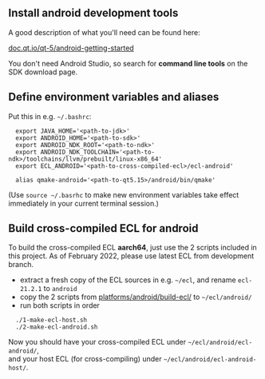 Install android development tools
---------------------------------

A good description of what you'll need can be found here:

[doc.qt.io/qt-5/android-getting-started](https://doc.qt.io/qt-5/android-getting-started.html)

You don't need Android Studio, so search for **command line tools** on the SDK
download page.



Define environment variables and aliases
----------------------------------------

Put this in e.g. `~/.bashrc`:
```
  export JAVA_HOME='<path-to-jdk>'
  export ANDROID_HOME='<path-to-sdk>'
  export ANDROID_NDK_ROOT='<path-to-ndk>'
  export ANDROID_NDK_TOOLCHAIN='<path-to-ndk>/toolchains/llvm/prebuilt/linux-x86_64'
  export ECL_ANDROID='<path-to-cross-compiled-ecl>/ecl-android'

  alias qmake-android='<path-to-qt5.15>/android/bin/qmake'
```
(Use `source ~/.basrhc` to make new environment variables take effect
immediately in your current terminal session.)



Build cross-compiled ECL for android
------------------------------------

To build the cross-compiled ECL **aarch64**, just use the 2 scripts included in
this project. As of February 2022, please use latest ECL from development
branch.

* extract a fresh copy of the ECL sources in e.g. `~/ecl`, and rename
  `ecl-21.2.1` to `android`
* copy the 2 scripts from [platforms/android/build-ecl/](platforms/android/build-ecl/)
  to `~/ecl/android/`
* run both scripts in order
```
  ./1-make-ecl-host.sh
  ./2-make-ecl-android.sh
```
Now you should have your cross-compiled ECL under `~/ecl/android/ecl-android/`,  
and your host ECL (for cross-compiling) under `~/ecl/android/ecl-android-host/`.

